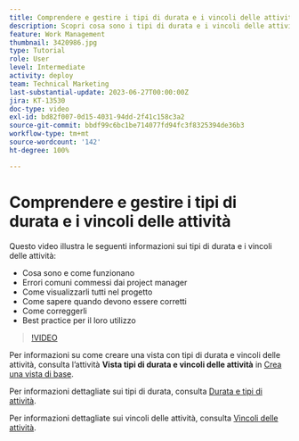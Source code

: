 ```yaml
---
title: Comprendere e gestire i tipi di durata e i vincoli delle attività
description: Scopri cosa sono i tipi di durata e i vincoli delle attività e come assicurarti che siano impostati correttamente nei tuoi progetti.
feature: Work Management
thumbnail: 3420986.jpg
type: Tutorial
role: User
level: Intermediate
activity: deploy
team: Technical Marketing
last-substantial-update: 2023-06-27T00:00:00Z
jira: KT-13530
doc-type: video
exl-id: bd82f007-0d15-4031-94dd-2f41c158c3a2
source-git-commit: bbdf99c6bc1be714077fd94fc3f8325394de36b3
workflow-type: tm+mt
source-wordcount: '142'
ht-degree: 100%

---
```


# Comprendere e gestire i tipi di durata e i vincoli delle attività

Questo video illustra le seguenti informazioni sui tipi di durata e i vincoli delle attività:

* Cosa sono e come funzionano
* Errori comuni commessi dai project manager
* Come visualizzarli tutti nel progetto
* Come sapere quando devono essere corretti
* Come correggerli
* Best practice per il loro utilizzo


>[!VIDEO](https://video.tv.adobe.com/v/3420986/?quality=12&learn=on&enablevpops=1)


Per informazioni su come creare una vista con tipi di durata e vincoli delle attività, consulta l’attività **Vista tipi di durata e vincoli delle attività** in [Crea una vista di base](https://experienceleague.adobe.com/docs/workfront-learn/tutorials-workfront/reporting/basic-reporting/create-a-basic-view.html?lang=it).

Per informazioni dettagliate sui tipi di durata, consulta [Durata e tipi di attività](https://experienceleague.adobe.com/docs/workfront/using/manage-work/tasks/task-duration-and-duration-types/task-duration-duration-type.html?lang=it).

Per informazioni dettagliate sui vincoli delle attività, consulta [Vincoli delle attività](https://experienceleague.adobe.com/docs/workfront/using/manage-work/tasks/task-constraints/task-constraints.html?lang=it).
